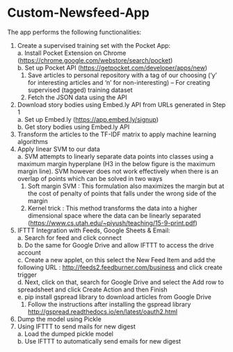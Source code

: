 # Custom-Newsfeed-App
The app performs the following functionalities:
1.	Create a supervised training set with the Pocket App: <br/>
a.	Install Pocket Extension on Chrome (https://chrome.google.com/webstore/search/pocket) <br/>
b.	Set up Pocket API (https://getpocket.com/developer/apps/new) <br/>
    1.	Save articles to personal repository with a tag of our choosing (‘y’ for interesting articles and ‘n’ for non-interesting) – For creating supervised (tagged) training dataset <br />
    2.	Fetch the JSON data using the API <br />
2.	Download story bodies using Embed.ly API from URLs generated in Step 1 <br />
  a.	Set up Embed.ly (https://app.embed.ly/signup) <br />
  b.	Get story bodies using Embed.ly API <br />
3.	Transform the articles to the TF-IDF matrix to apply machine learning algorithms <br />
4.	Apply linear SVM to our data <br />
  a.	SVM attempts to linearly separate data points into classes using a maximum margin hyperplane (H3 in the below figure is the maximum margin line). SVM however does not work effectively when there is an overlap of points which can be solved in two ways <br />
    1.	Soft margin SVM : This formulation also maximizes the margin but at the cost of penalty of points that falls under the wrong side of the margin <br />
    2.	Kernel trick : This method transforms the data into a higher dimensional space where the data can be linearly separated (https://www.cs.utah.edu/~piyush/teaching/15-9-print.pdf) <br />
5.	IFTTT Integration with Feeds, Google Sheets & Email: <br/>
  a.	Search for feed and click connect <br/>
  b.	Do the same for Google Drive and allow IFTTT to access the drive account  <br/>
  c.	Create a new applet, on this select the New Feed Item and add the following URL : http://feeds2.feedburner.com/business and click create trigger  <br/>
  d.	Next, click on that, search for Google Drive and select the Add row to spreadsheet and click Create Action and then Finish <br/>
  e.	pip install gspread library to download articles from Google Drive  <br/>
    1.	Follow the instructions after installing the gspread library http://gspread.readthedocs.io/en/latest/oauth2.html  <br/>
6.	Dump the model using Pickle  <br/>
7.	Using IFTTT to send mails for new digest  <br/>
  a.	Load the dumped pickle model  <br/>
  b.	Use IFTTT to automatically send emails for new digest <br/>
